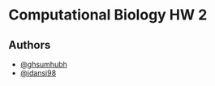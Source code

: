 # Computational Biology HW 2

## Authors

- [@ghsumhubh](https://www.github.com/ghsumhubh)
- [@idansi98](https://github.com/idansi98)

